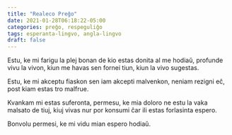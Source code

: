 ```yaml
---
title: "Realeco Preĝo"
date: 2021-01-28T06:18:22-05:00
categories: preĝo, respeguliĝo
tags: esperanta-lingvo, angla-lingvo
draft: false
---
```

Estu, ke mi farigu la plej bonan de kio estas donita al me hodiaŭ, profunde vivu la vivon, kiun me havas sen fornei tiun, kiun la vivo sugestas.

Estu, ke mi akceptu fiaskon sen iam akcepti malvenkon, neniam rezigni eĉ, post kiam estas tro malfrue.

Kvankam mi estas suferonta, permesu, ke mia doloro ne estu la vaka malsato de tiuj, kiuj vivas nur por konsumi ĉar ili estas forlasinta espero.

Bonvolu permesi, ke mi vidu mian espero hodiaŭ.

